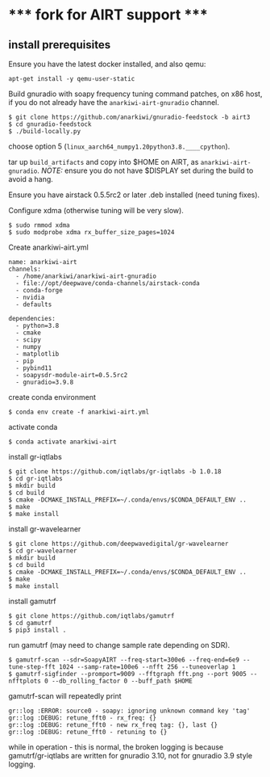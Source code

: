 # *** fork for AIRT support ***

## install prerequisites

Ensure you have the latest docker installed, and also qemu:

```apt-get install -y qemu-user-static```

Build gnuradio with soapy frequency tuning command patches, on x86 host,
if you do not already have the ```anarkiwi-airt-gnuradio``` channel.

```
$ git clone https://github.com/anarkiwi/gnuradio-feedstock -b airt3
$ cd gnuradio-feedstock
$ ./build-locally.py
```

choose option 5 (```linux_aarch64_numpy1.20python3.8.____cpython```).

tar up ```build_artifacts``` and copy into $HOME on AIRT, as ```anarkiwi-airt-gnuradio```.
*NOTE:* ensure you do not have $DISPLAY set during the build to avoid a hang.

Ensure you have airstack 0.5.5rc2 or later .deb installed (need tuning fixes).

Configure xdma (otherwise tuning will be very slow).

```
$ sudo rmmod xdma
$ sudo modprobe xdma rx_buffer_size_pages=1024
```

Create anarkiwi-airt.yml

```
name: anarkiwi-airt
channels:
  - /home/anarkiwi/anarkiwi-airt-gnuradio
  - file://opt/deepwave/conda-channels/airstack-conda
  - conda-forge
  - nvidia
  - defaults

dependencies:
  - python=3.8
  - cmake
  - scipy
  - numpy
  - matplotlib
  - pip
  - pybind11
  - soapysdr-module-airt=0.5.5rc2
  - gnuradio=3.9.8
```

create conda environment

```
$ conda env create -f anarkiwi-airt.yml
```

activate conda

```
$ conda activate anarkiwi-airt
```

install gr-iqtlabs

```
$ git clone https://github.com/iqtlabs/gr-iqtlabs -b 1.0.18
$ cd gr-iqtlabs
$ mkdir build
$ cd build
$ cmake -DCMAKE_INSTALL_PREFIX=~/.conda/envs/$CONDA_DEFAULT_ENV ..
$ make
$ make install
```

install gr-wavelearner

```
$ git clone https://github.com/deepwavedigital/gr-wavelearner
$ cd gr-wavelearner
$ mkdir build
$ cd build
$ cmake -DCMAKE_INSTALL_PREFIX=~/.conda/envs/$CONDA_DEFAULT_ENV ..
$ make
$ make install
```

install gamutrf

```
$ git clone https://github.com/iqtlabs/gamutrf
$ cd gamutrf
$ pip3 install .
```

run gamutrf (may need to change sample rate depending on SDR).

```
$ gamutrf-scan --sdr=SoapyAIRT --freq-start=300e6 --freq-end=6e9 --tune-step-fft 1024 --samp-rate=100e6 --nfft 256 --tuneoverlap 1
$ gamutrf-sigfinder --promport=9009 --fftgraph fft.png --port 9005 --nfftplots 0 --db_rolling_factor 0 --buff_path $HOME
```

gamutrf-scan will repeatedly print

```
gr::log :ERROR: source0 - soapy: ignoring unknown command key 'tag'
gr::log :DEBUG: retune_fft0 - rx_freq: {}
gr::log :DEBUG: retune_fft0 - new rx_freq tag: {}, last {}
gr::log :DEBUG: retune_fft0 - retuning to {}
```

while in operation - this is normal, the broken logging is because gamutrf/gr-iqtlabs are written for gnuradio 3.10, not for gnuradio 3.9 style logging.
